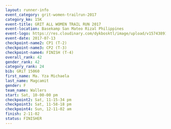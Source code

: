 ```yaml
---
layout: runner-info 
event_category: grit-women-trailrun-2017 
category_km: 15K 
event-title: GRIT ALL WOMEN TRAIL RUN 2017 
event-location: Basekamp San Mateo Rizal Philippines 
event-logo: https://res.cloudinary.com/dykbosktl/image/upload/v1574389137/Logo/a04c0-grit-logo_yxzsau.png 
event-date: 2017-07-13 
checkpoint-name2: CP1 (T-2) 
checkpoint-name3: CP2 (T-3) 
checkpoint-name4: FINISH (T-4) 
overall_rank: 42
gender_rank: 42
category_rank: 24
bib: GRiT 15060
first_name: Ma. Yza Michaela
last_name: Magcamit
gender: F
team_name: Wallers
start: Sat, 10-00-00 pm
checkpoint2: Sat, 11-15-34 pm
checkpoint3: Sat, 11-58-18 pm
checkpoint4: Sun, 12-11-02 am
finish: 2-11-02
status: FINISHER
---
```

